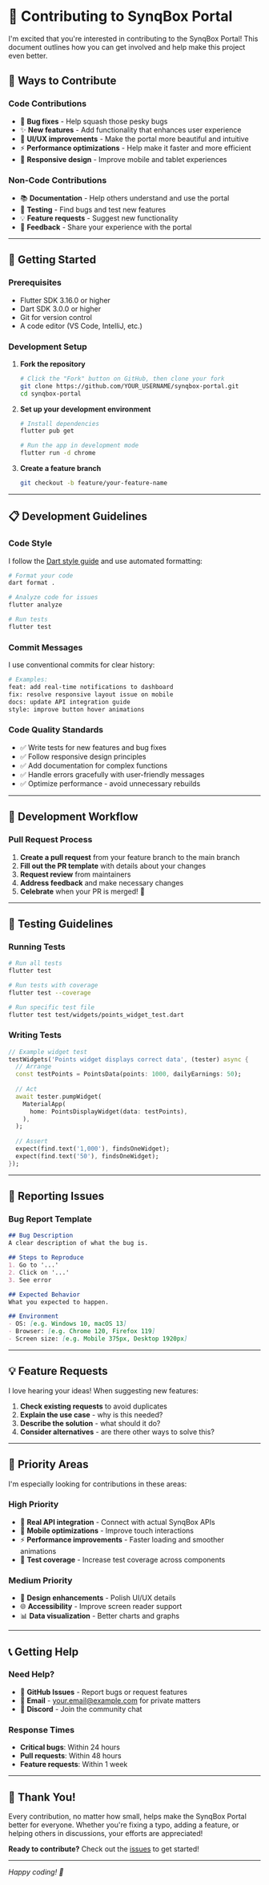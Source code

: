 # 🤝 Contributing to SynqBox Portal

I'm excited that you're interested in contributing to the SynqBox Portal! This document outlines how you can get involved and help make this project even better.

## 🌟 **Ways to Contribute**

### **Code Contributions**
- 🐛 **Bug fixes** - Help squash those pesky bugs
- ✨ **New features** - Add functionality that enhances user experience
- 🎨 **UI/UX improvements** - Make the portal more beautiful and intuitive
- ⚡ **Performance optimizations** - Help make it faster and more efficient
- 📱 **Responsive design** - Improve mobile and tablet experiences

### **Non-Code Contributions**
- 📚 **Documentation** - Help others understand and use the portal
- 🧪 **Testing** - Find bugs and test new features
- 💡 **Feature requests** - Suggest new functionality
- 📝 **Feedback** - Share your experience with the portal

---

## 🚀 **Getting Started**

### **Prerequisites**
- Flutter SDK 3.16.0 or higher
- Dart SDK 3.0.0 or higher
- Git for version control
- A code editor (VS Code, IntelliJ, etc.)

### **Development Setup**

1. **Fork the repository**
   ```bash
   # Click the "Fork" button on GitHub, then clone your fork
   git clone https://github.com/YOUR_USERNAME/synqbox-portal.git
   cd synqbox-portal
   ```

2. **Set up your development environment**
   ```bash
   # Install dependencies
   flutter pub get
   
   # Run the app in development mode
   flutter run -d chrome
   ```

3. **Create a feature branch**
   ```bash
   git checkout -b feature/your-feature-name
   ```

---

## 📋 **Development Guidelines**

### **Code Style**
I follow the [Dart style guide](https://dart.dev/guides/language/effective-dart/style) and use automated formatting:

```bash
# Format your code
dart format .

# Analyze code for issues
flutter analyze

# Run tests
flutter test
```

### **Commit Messages**
I use conventional commits for clear history:

```bash
# Examples:
feat: add real-time notifications to dashboard
fix: resolve responsive layout issue on mobile
docs: update API integration guide
style: improve button hover animations
```

### **Code Quality Standards**
- ✅ Write tests for new features and bug fixes
- ✅ Follow responsive design principles
- ✅ Add documentation for complex functions
- ✅ Handle errors gracefully with user-friendly messages
- ✅ Optimize performance - avoid unnecessary rebuilds

---

## 🔄 **Development Workflow**

### **Pull Request Process**
1. **Create a pull request** from your feature branch to the main branch
2. **Fill out the PR template** with details about your changes
3. **Request review** from maintainers
4. **Address feedback** and make necessary changes
5. **Celebrate** when your PR is merged! 🎉

---

## 🧪 **Testing Guidelines**

### **Running Tests**
```bash
# Run all tests
flutter test

# Run tests with coverage
flutter test --coverage

# Run specific test file
flutter test test/widgets/points_widget_test.dart
```

### **Writing Tests**
```dart
// Example widget test
testWidgets('Points widget displays correct data', (tester) async {
  // Arrange
  const testPoints = PointsData(points: 1000, dailyEarnings: 50);
  
  // Act
  await tester.pumpWidget(
    MaterialApp(
      home: PointsDisplayWidget(data: testPoints),
    ),
  );
  
  // Assert
  expect(find.text('1,000'), findsOneWidget);
  expect(find.text('50'), findsOneWidget);
});
```

---

## 🐛 **Reporting Issues**

### **Bug Report Template**
```markdown
## Bug Description
A clear description of what the bug is.

## Steps to Reproduce
1. Go to '...'
2. Click on '...'
3. See error

## Expected Behavior
What you expected to happen.

## Environment
- OS: [e.g. Windows 10, macOS 13]
- Browser: [e.g. Chrome 120, Firefox 119]
- Screen size: [e.g. Mobile 375px, Desktop 1920px]
```

---

## 💡 **Feature Requests**

I love hearing your ideas! When suggesting new features:

1. **Check existing requests** to avoid duplicates
2. **Explain the use case** - why is this needed?
3. **Describe the solution** - what should it do?
4. **Consider alternatives** - are there other ways to solve this?

---

## 🎯 **Priority Areas**

I'm especially looking for contributions in these areas:

### **High Priority**
- 🔌 **Real API integration** - Connect with actual SynqBox APIs
- 📱 **Mobile optimizations** - Improve touch interactions
- ⚡ **Performance improvements** - Faster loading and smoother animations
- 🧪 **Test coverage** - Increase test coverage across components

### **Medium Priority**
- 🎨 **Design enhancements** - Polish UI/UX details
- 🌐 **Accessibility** - Improve screen reader support
- 📊 **Data visualization** - Better charts and graphs

---

## 📞 **Getting Help**

### **Need Help?**
- 🐛 **GitHub Issues** - Report bugs or request features
- 📧 **Email** - your.email@example.com for private matters
- 💬 **Discord** - Join the community chat

### **Response Times**
- **Critical bugs**: Within 24 hours
- **Pull requests**: Within 48 hours
- **Feature requests**: Within 1 week

---

## 🙏 **Thank You!**

Every contribution, no matter how small, helps make the SynqBox Portal better for everyone. Whether you're fixing a typo, adding a feature, or helping others in discussions, your efforts are appreciated!

**Ready to contribute?** Check out the [issues](https://github.com/yourusername/synqbox-portal/issues) to get started!

---

*Happy coding! 🚀* 
